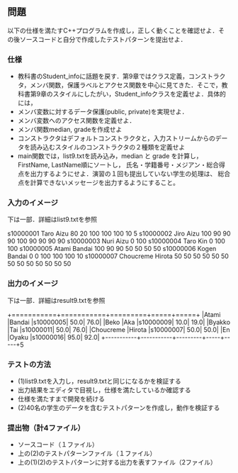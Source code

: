 ## 問題
以下の仕様を満たすC++プログラムを作成し，正しく動くことを確認せよ．その後ソースコードと自分で作成したテストパターンを提出せよ．

### 仕様
* 教科書のStudent_infoに話題を戻す．第9章ではクラス定義，コンストラクタ，メンバ関数，保護ラベルとアクセス関数を中心に見てきた．そこで，教科書第9章のスタイルにしたがい，Student_infoクラスを定義せよ．具体的には，
* メンバ変数に対するデータ保護(public, private)を実現せよ．
* メンバ変数へのアクセス関数を定義せよ．
* メンバ関数median, gradeを作成せよ
* コンストラクタはデフォルトコンストラクタと，入力ストリームからのデータを読み込むスタイルのコンストラクタの２種類を定義せよ
* main関数では，list9.txtを読み込み，median と grade を計算し，FirstName, LastName順にソートし， 氏名・学籍番号・メジアン・総合得点を出力するようにせよ．演習の１回も提出していない学生の処理は、 総合点を計算できないメッセージを出力するようにすること。

### 入力のイメージ
下は一部．詳細はlist9.txtを参照

s10000001   Taro Aizu 80 20 100 100 100 10 5
s10000002   Jiro Aizu 100 90 90 90 100 90 90 90 90
s10000003   Nuri Aizu 0 100
s10000004   Taro Kin 0 100 100
s10000005   Atami Bandai 100 90 90 50 50 50 50
s10000006   Kogen Bandai 0 0 100 100 100 10
s10000007   Choucreme Hirota 50 50 50 50 50 50 50 50 50 50 50 50 50

### 出力のイメージ
下は一部．詳細はresult9.txtを参照

+===========+===========+=========+=====+=====+
|Atami      |Bandai     |s10000005| 50.0| 76.0|
|Beko       |Aka        |s10000009| 10.0| 19.0|
|Byakko     |Tai        |s10000011| 50.0| 76.0|
|Choucreme  |Hirota     |s10000007| 50.0| 50.0|
|En         |Oyaku      |s10000016| 95.0| 92.0|
+-----------+-----------+---------+-----+-----+5

### テストの方法
* (1)list9.txtを入力し，result9.txtと同じになるかを検証する
* 出力結果をエディタで目視し，仕様を満たしているか確認する
* 仕様を満たすまで開発を続ける
* (2)40名の学生のデータを含むテストパターンを作成し，動作を検証する

### 提出物（計4ファイル）
* ソースコード（１ファイル）
* 上の(2)のテストパターンファイル（１ファイル）
* 上の(1)(2)のテストパターンに対する出力を表すファイル（2ファイル）